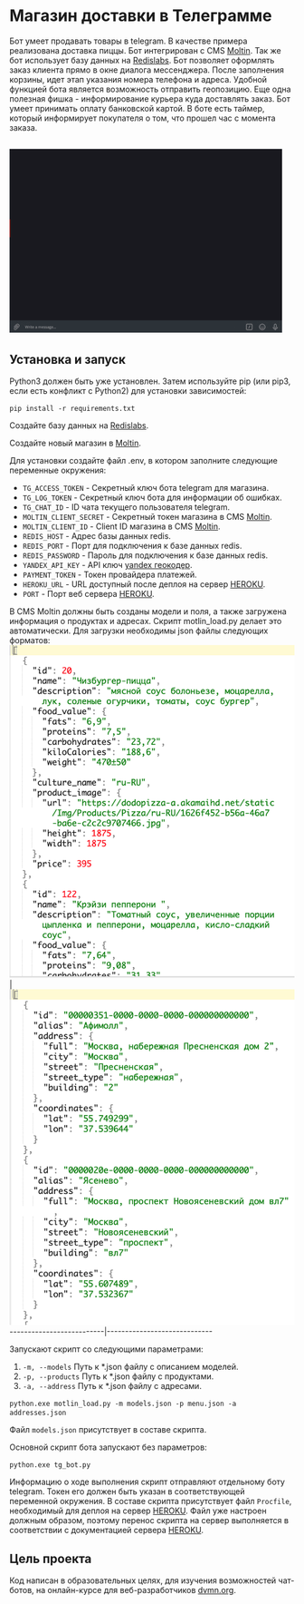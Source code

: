 # Магазин доставки в Телеграмме

Бот умеет продавать товары в telegram. В качестве примера реализована доставка пиццы. Бот интегрирован с CMS [Moltin](https://www.moltin.com/). Так же бот использует базу данных на [Redislabs](https://redislabs.com). Бот позволяет оформлять заказ клиента прямо в окне диалога мессенджера. После заполнения корзины, идет этап указания номера телефона и адреса. Удобной функцией бота является возможность отправить геопозицию. Еще одна полезная фишка - информирование курьера куда доставлять заказ. Бот умеет принимать оплату банковской картой. В боте есть таймер, который информирует покупателя о том, что прошел час с момента заказа.


![Alt text](pizza-shop-demo.gif) 
------------------------------- 

## Установка и запуск

Python3 должен быть уже установлен. Затем используйте pip (или pip3, если есть конфликт с Python2) для установки зависимостей:

```
pip install -r requirements.txt
```

Создайте базу данных на [Redislabs](https://redislabs.com).

Создайте новый магазин в [Moltin](https://dashboard.elasticpath.com/stores).

Для установки создайте файл .env, в котором заполните следующие переменные окружения:
- `TG_ACCESS_TOKEN` - Секретный ключ бота telegram для магазина.
- `TG_LOG_TOKEN` - Секретный ключ бота для информации об ошибках.
- `TG_CHAT_ID` - ID чата текущего пользователя telegram.
- `MOLTIN_CLIENT_SECRET` - Секретный токен магазина в CMS [Moltin](https://www.moltin.com/).
- `MOLTIN_CLIENT_ID` - Client ID магазина в CMS [Moltin](https://www.moltin.com/).
- `REDIS_HOST` - Адрес базы данных redis.
- `REDIS_PORT` - Порт для подключения к базе данных redis.
- `REDIS_PASSWORD` - Пароль для подключения к базе данных redis.
- `YANDEX_API_KEY` - API ключ [yandex геокодер](https://developer.tech.yandex.ru/services/).
- `PAYMENT_TOKEN` - Токен провайдера платежей.
- `HEROKU_URL` - URL доступный после деплоя на сервер [HEROKU](https://heroku.com).
- `PORT` - Порт веб сервера [HEROKU](https://heroku.com).

В CMS Moltin должны быть созданы модели и поля, а также загружена информация о продуктах и адресах. Скрипт motlin_load.py делает это автоматически. 
Для загрузки необходимы json файлы следующих форматов:
![Продукты](menu-demo.png)|![Адреса](addresses-demo.png)
--------------------------|-----------------------------

Запускают скрипт со следующими параметрами:
1. `-m, --models`      Путь к *.json файлу с описанием моделей.
2. `-p, --products`    Путь к *.json файлу с продуктами.
3. `-a, --address`     Путь к *.json файлу с адресами.
```
python.exe motlin_load.py -m models.json -p menu.json -a addresses.json
```	
Файл `models.json` присутствует в составе скрипта.


Основной скрипт бота запускают без параметров:

```
python.exe tg_bot.py
```	

Информацию о ходе выполнения скрипт отправляют отдельному боту telegram. Токен его должен быть указан в соответствующей переменной окружения.
В составе скрипта присутствует файл `Procfile`, необходимый для деплоя на сервер [HEROKU](https://heroku.com). Файл уже настроен должным образом, поэтому перенос скрипта на сервер выполняется в соответствии с документацией сервера [HEROKU](https://devcenter.heroku.com/articles/git).


## Цель проекта

Код написан в образовательных целях, для изучения возможностей чат-ботов, на онлайн-курсе для веб-разработчиков [dvmn.org](https://dvmn.org).
